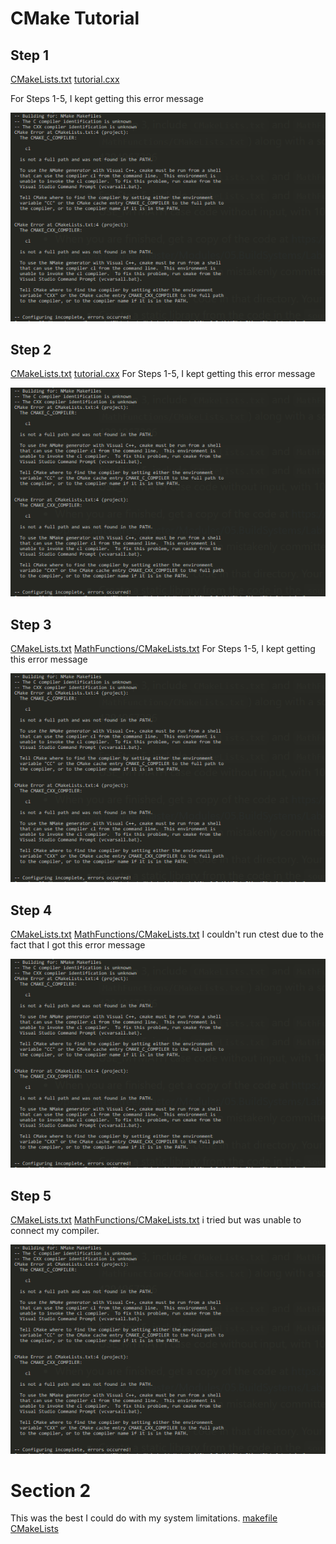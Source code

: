 # CMake Tutorial
## Step 1

[CMakeLists.txt](https://github.com/VictoriaSavage526/Lab05/blob/main/Step1/CMakeLists.txt)
[tutorial.cxx](https://github.com/VictoriaSavage526/Lab05/blob/main/Step1/tutorial.cxx)

For Steps 1-5, I kept getting this error message

![Error Message](https://github.com/VictoriaSavage526/Lab05/blob/main/ErrorMessage.PNG)

## Step 2
[CMakeLists.txt](https://github.com/VictoriaSavage526/Lab05/blob/main/Step2/CMakeLists.txt)
[tutorial.cxx](https://github.com/VictoriaSavage526/Lab05/blob/main/Step2/tutorial.cxx)
For Steps 1-5, I kept getting this error message

![Error Message](https://github.com/VictoriaSavage526/Lab05/blob/main/ErrorMessage.PNG)

## Step 3
[CMakeLists.txt](https://github.com/VictoriaSavage526/Lab05/blob/main/Step3/CMakeLists.txt)
[MathFunctions/CMakeLists.txt](https://github.com/VictoriaSavage526/Lab05/blob/main/Step3/MathFunctions/CMakeLists.txt)
For Steps 1-5, I kept getting this error message

![Error Message](https://github.com/VictoriaSavage526/Lab05/blob/main/ErrorMessage.PNG)

## Step 4
[CMakeLists.txt](https://github.com/VictoriaSavage526/Lab05/blob/main/Step4/CMakeLists.txt)
[MathFunctions/CMakeLists.txt](https://github.com/VictoriaSavage526/Lab05/blob/main/Step4/MathFunctions/CMakeLists.txt)
I couldn't run ctest due to the fact that I got this error message

![Error Message](https://github.com/VictoriaSavage526/Lab05/blob/main/ErrorMessage.PNG)

## Step 5
[CMakeLists.txt](https://github.com/VictoriaSavage526/Lab05/blob/main/Step5/CMakeLists.txt)
[MathFunctions/CMakeLists.txt](https://github.com/VictoriaSavage526/Lab05/blob/main/Step5/MathFunctions/CMakeLists.txt)
i tried but was unable to connect my compiler.


![Error Message](https://github.com/VictoriaSavage526/Lab05/blob/main/ErrorMessage.PNG)



# Section 2
This was the best I could do with my system limitations. 
[makefile](https://github.com/VictoriaSavage526/Lab05/blob/main/makefile)
[CMakeLists](https://github.com/VictoriaSavage526/Lab05/blob/main/CMakeLists.txt)
